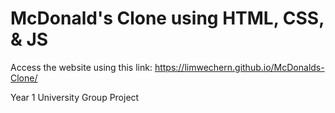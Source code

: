 # McDonald's Clone using HTML, CSS, & JS

Access the website using this link: 
https://limwechern.github.io/McDonalds-Clone/

Year 1 University Group Project

